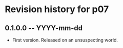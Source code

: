 # Revision history for p07

## 0.1.0.0 -- YYYY-mm-dd

* First version. Released on an unsuspecting world.
